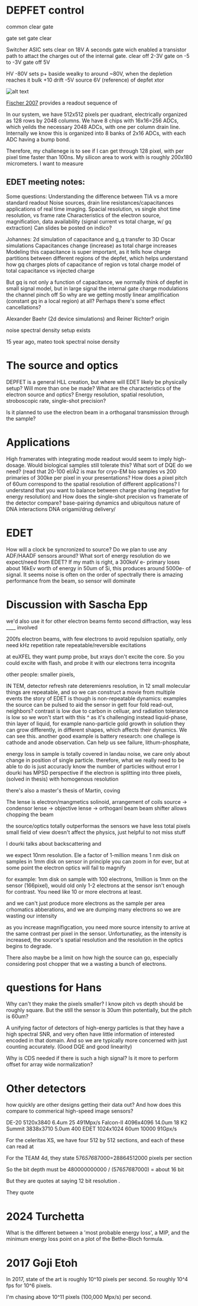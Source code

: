 # DEPFET control 
common clear gate

gate set
gate clear


Switcher ASIC sets
clear on	18V		A seconds gate wich enabled a transistor path to attact the charges out of the internal gate.
clear off	2-3V
gate on 	-5 to -3V
gate off	5V

HV -80V		sets p+ baside wealky to around ~80V, when the depletion reaches it
bulk +10
drift -5V
source 6V (reference) of depfet xtor 


![alt text](img/depfet_model.png)

[Fischer 2007](../../library_detectors/BELLE/2007_Fischer_Steering_Readout_DEPFET.pdf) provides a readout sequence of 

In our system, we have 512x512 pixels per quadrant, electrically organized as 128 rows by 2048 columns.
We have 8 chips with 16x16=256 ADCs, which yeilds the necessary 2048 ADCs, with one per column drain line.
Internally we know this is organized into 8 banks of 2x16 ADCs, with each ADC having a bump bond.

Therefore, my challenege is to see if I can get through 128 pixel, with per pixel time faster than 100ns. My silicon area to work with is roughly 200x180 micrometers. I want to measure 


## EDET meeting notes:

Some questions:
Understanding the difference between TIA vs a more standard readout
Noise sources, drain line resistances/capacitances
applications of real time imaging. Spacial resolution, vs single shot time resolution, vs frame rate
Characteristics of the electron source, magnification, 
data availability (signal current vs total charge, w/ gq extraction)
Can slides be posted on indico?

Johannes:
2d simulation of capacitance and g_q
transfer to 3D Oscar simulations
Capacitances change (increase) as total charge increases
Modeling this capacitance is super important, as it tells how charge partitions between different regions of the depfet, which helps understand how gq charges
plots of capacitance of region vs total charge
model of total capacitance vs injected charge

But gq is not only a function of capacitance,
we normally think of depfet in small signal model, but in large signal the internal gate charge modulations the channel pinch off
So why are we getting mostly linear amplification (constant gq in a local region) at all? Perhaps there's some effect cancellations?

Alexander Baehr (2d device simulations) and Reiner Richter?
origin

noise spectral density setup exists

15 year ago, mateo took spectral noise density





# The source and optics
DEPFET is a general HLL creation, but where will EDET likely be physically setup? Will more than one be made?
What are the characteristics of the electron source and optics? Energy resolution, spatial resolution, stroboscopic rate, single-shot precision?

Is it planned to use the electron beam in a orthoganal transmission through the sample?

# Applications
High framerates with integrating mode readout would seem to imply high-dosage. Would biological samples still tolerate this? What sort of DQE do we need? (read that 20-100 el/Å2 is max for cryo-EM bio samples vs 200 primaries of 300ke per pixel in your presentations?
How does a pixel pitch of 60um correspond to the spatial resolution of different applications? I understand that you want to balance between charge sharing (negative for energy resolution) and 
How does the single-shot precision vs framerate of the detector compare?
base-pairing dynamics and ubiquitous nature of DNA interactions
DNA origami/drug delivery/


# EDET
How will a clock be syncronized to source?
Do we plan to use any ADF/HAADF sensors around? 
What sort of energy resolution do we expect/need from EDET?
If my math is right, a 300keV e- primary loses about 16kEv worth of energy in 50um of Si, this produces around 5000e- of signal. It seems noise is often on the order of 
spectrally there is amazing performance from the beam, so sensor will dominate


# Discussion with Sascha Epp
we'd also use it for other electron beams
femto second diffraction, way less ____ involved

200fs electron beams, with few electrons to avoid repulsion spatially, 
only need kHz repetition rate
repeatable/reversible excitations

at euXFEL they want pump probe, but xrays don't excite the core. So you could excite with flash, and probe it with our electrons
terra incognita


other people: smaller pixels, 


IN TEM, detector refresh rate deteremienrs resolution, in 12
small molecular things are repeatable, and so we can construct a movie from multiple events
the story of EDET is though is non-repeatable dynamics: examples 
the source can be pulsed to aid the sensor in gett
four fold read-out, neighbors?
contrast is low due to carbon in celluar, and radiation tolerance is low
so we won't start with this ^ as it's challenging
instead liquid-phase, thin layer of liquid, for example nano-particle gold growth in solution
    they can grow differently, in different shapes, which affects their dynamics. We can see this.
    another good example is battery research: one challege is cathode and anode observation. Can help us see failure, lithum-phosphate,

energy loss in sample is totally covered in landau noise, we care only about change in position of single particle.
therefore, what we really need to be able to do is just accuracly know the number of particles without error
I dourki has MPSD perspective
if the electron is splitting into three pixels, (solved in thesis) with homogenous resolution

there's also a master's thesis of Martin, coving


The lense is electron/mangmetics solinoid, arrangement of coils 
source -> condensor lense -> objective lense -> orthoganl beam
beam shifter allows chopping the beam


the source/optics totally outperformas the sensors
we have less total pixels
small field of view doesn't affect the physics, just helpful to not miss stuff

I dourki talks about backscattering and

we expect 10nm resolution. Ele a factor of 1-million means 1 nm disk on samples in 1mm disk on sensor
in principle you can zoom in for ever, but at some point the electron optics will fail to magnify

for example: 1nm disk on sample with 100 electrons, 1million is 1mm on the sensor (166pixel), would old only 1-2 electrons at the sensor isn't enough for contrast. You need like 10 or more electrons at least.

and we can't just produce more electrons as the sample per area crhomatics abberations,
and we are dumping many electrons so we are wasting our intensity

as you increase magnifigcation, you need more source intensity to arrive at the same contrast per pixel in the sensor. Unfortunatley, as the intensity is increased, the source's spatial resolution and the resolution in the optics begins to degrade. 

There also maybe be a limit on how high the source can go, especially considering post chopper that we a wasting a bunch of electrons.

# questions for Hans
Why can't they make the pixels smaller? I know pitch vs depth should be roughly square. But the still the sensor is 30um thin potentially, but the pitch is 60um?


A unifying factor of detectors of high-energy particles is that they have a high spectral SNR, and very often have little information of interested encoded in that domain. And so we are typically more concerned with just counting accurately. (Good DQE and good linearity)

Why is CDS needed if there is such a high signal? Is it more to perform offset for array wide normalization?



# Other detectors

how quickly are other designs getting their data out? And how does this compare to commerical high-speed image sensors?



DE-20       5120x3840       6.4um   25      491Mpx/s
Falcon-II   4096x4096       14.0um  18
K2 Summit   3838x3710       5.0um   400
EDET        1024x1024       60um    10000   91Gpx/s

For the celeritas XS, we have four 512 by 512 sections, and each of these can read at 


For the TEAM 4d, they state 576*576*87000=28864512000 pixels per section

So the bit depth must be 480000000000 / (576*576*87000) = about 16 bit

But they are quotes at saying 12 bit resolution .


They quote 


# 2024 Turchetta

What is the different between a 'most probable energy loss', a MIP, and the minimum energy loss point on a plot of the Bethe-Bloch formula.

# 2017 Goji Etoh

In 2017, state of the art is roughly 10^10 pixels per second. So roughly 10^4 fps for 10^6 pixels.

I'm chasing above 10^11 pixels (100,000 Mpx/s) per second.

